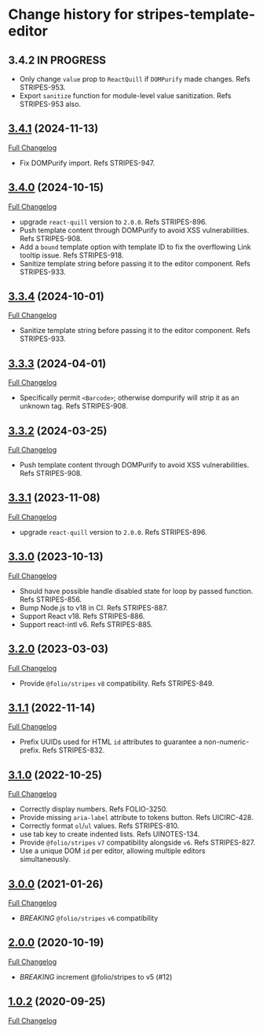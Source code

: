 # Change history for stripes-template-editor

## 3.4.2 IN PROGRESS

* Only change `value` prop to `ReactQuill` if `DOMPurify` made changes. Refs STRIPES-953.
* Export `sanitize` function for module-level value sanitization. Refs STRIPES-953 also.

## [3.4.1](https://github.com/folio-org/stripes-template-editor/tree/v3.4.1) (2024-11-13)
[Full Changelog](https://github.com/folio-org/stripes-template-editor/compare/v3.4.0...v3.4.1)

* Fix DOMPurify import. Refs STRIPES-947.

## [3.4.0](https://github.com/folio-org/stripes-template-editor/tree/v3.4.0) (2024-10-15)
[Full Changelog](https://github.com/folio-org/stripes-template-editor/compare/v3.3.4...v3.4.0)

* upgrade `react-quill` version to `2.0.0`. Refs STRIPES-896.
* Push template content through DOMPurify to avoid XSS vulnerabilities. Refs STRIPES-908.
* Add a `bound` template option with template ID to fix the overflowing Link tooltip issue. Refs STRIPES-918.
* Sanitize template string before passing it to the editor component. Refs STRIPES-933.

## [3.3.4](https://github.com/folio-org/stripes-template-editor/tree/v3.3.4) (2024-10-01)
[Full Changelog](https://github.com/folio-org/stripes-template-editor/compare/v3.3.3...v3.3.4)

* Sanitize template string before passing it to the editor component. Refs STRIPES-933.

## [3.3.3](https://github.com/folio-org/stripes-template-editor/tree/v3.3.3) (2024-04-01)
[Full Changelog](https://github.com/folio-org/stripes-template-editor/compare/v3.3.2...v3.3.3)

* Specifically permit `<Barcode>`; otherwise dompurify will strip it as an unknown tag. Refs STRIPES-908.

## [3.3.2](https://github.com/folio-org/stripes-template-editor/tree/v3.3.2) (2024-03-25)
[Full Changelog](https://github.com/folio-org/stripes-template-editor/compare/v3.3.1...v3.3.2)

* Push template content through DOMPurify to avoid XSS vulnerabilities. Refs STRIPES-908.

## [3.3.1](https://github.com/folio-org/stripes-template-editor/tree/v3.3.1) (2023-11-08)
[Full Changelog](https://github.com/folio-org/stripes-template-editor/compare/v3.3.0...v3.3.1)

* upgrade `react-quill` version to `2.0.0`. Refs STRIPES-896.

## [3.3.0](https://github.com/folio-org/stripes-template-editor/tree/v3.2.0) (2023-10-13)
[Full Changelog](https://github.com/folio-org/stripes-template-editor/compare/v3.2.0...v3.3.0)

* Should have possible handle disabled state for loop by passed function. Refs STRIPES-856.
* Bump Node.js to v18 in CI. Refs STRIPES-887.
* Support React v18. Refs STRIPES-886.
* Support react-intl v6. Refs STRIPES-885.

## [3.2.0](https://github.com/folio-org/stripes-template-editor/tree/v3.2.0) (2023-03-03)
[Full Changelog](https://github.com/folio-org/stripes-template-editor/compare/v3.1.1...v3.2.0)

* Provide `@folio/stripes` `v8` compatibility. Refs STRIPES-849.

## [3.1.1](https://github.com/folio-org/stripes-template-editor/tree/v3.1.1) (2022-11-14)
[Full Changelog](https://github.com/folio-org/stripes-template-editor/compare/v3.0.1...v3.1.1)

* Prefix UUIDs used for HTML `id` attributes to guarantee a non-numeric-prefix. Refs STRIPES-832.

## [3.1.0](https://github.com/folio-org/stripes-template-editor/tree/v3.1.0) (2022-10-25)
[Full Changelog](https://github.com/folio-org/stripes-template-editor/compare/v3.0.0...v3.1.0)

* Correctly display numbers. Refs FOLIO-3250.
* Provide missing `aria-label` attribute to tokens button. Refs UICIRC-428.
* Correctly format `ol`/`ul` values. Refs STRIPES-810.
* use tab key to create indented lists. Refs UINOTES-134.
* Provide `@folio/stripes` `v7` compatibility alongside `v6`. Refs STRIPES-827.
* Use a unique DOM `id` per editor, allowing multiple editors simultaneously.

## [3.0.0](https://github.com/folio-org/stripes-template-editor/tree/v3.0.0) (2021-01-26)
[Full Changelog](https://github.com/folio-org/stripes-template-editor/compare/v2.0.0...v3.0.0)

* *BREAKING* `@folio/stripes` `v6` compatibility

## [2.0.0](https://github.com/folio-org/stripes-template-editor/tree/v2.0.0) (2020-10-19)
[Full Changelog](https://github.com/folio-org/stripes-template-editor/compare/v1.0.2...v2.0.0)

* *BREAKING* increment @folio/stripes to v5 (#12)

## [1.0.2](https://github.com/folio-org/stripes-template-editor/tree/v1.0.2) (2020-09-25)
[Full Changelog](https://github.com/folio-org/stripes-template-editor/compare/v1.0.0...v1.0.2)
